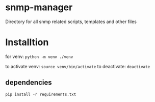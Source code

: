 # snmp-manager
Directory for all snmp related scripts, templates and other files

# Installtion

for venv: `python -m venv ./venv`

to activate venv: `source venv/bin/activate`
to deactivate: `deactivate`

## dependencies

`pip install -r requirements.txt`
